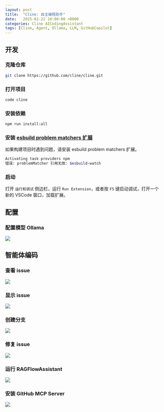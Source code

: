 ```yaml
---
layout: post
title:  "Cline: 自主编程助手"
date:   2025-02-22 10:00:00 +0800
categories: Cline AICodingAssistant
tags: [Cline, Agent, Ollama, LLM, GitHubCopilot]
---
```


## 开发

### 克隆仓库

```bash
git clone https://github.com/cline/cline.git
```

### 打开项目

```bash
code cline
```

### 安装依赖

```bash
npm run install:all
```

### 安装 [esbuild problem matchers 扩展](https://marketplace.visualstudio.com/items?itemName=connor4312.esbuild-problem-matchers)

如果构建项目时遇到问题，请安装 esbuild problem matchers 扩展。

```bash
Activating task providers npm
错误: problemMatcher 引用无效: $esbuild-watch
```

### 启动

打开 `运行和调试` 侧边栏，运行 `Run Extension`，或者按 `F5` 键启动调试，打开一个新的 VSCode 窗口，加载扩展。


## 配置

### 配置模型 Ollama

![](/images/2025/Cline/Setting-Ollama.png)


## 智能体编码
### 查看 issue
![](/images/2025/Cline/issue-list.png)

### 显示 issue
![](/images/2025/Cline/issue-view.png)

### 创建分支
![](/images/2025/Cline/new-branch_fix-issue-1.png)

### 修复 issue
![](/images/2025/Cline/fix-issue-1.png)

### 运行 RAGFlowAssistant
![](/images/2025/Cline/run-RAGFlowAssistant.png)

### 安装 GitHub MCP Server
![](/images/2025/Cline/install-mcp-github-server.png)
